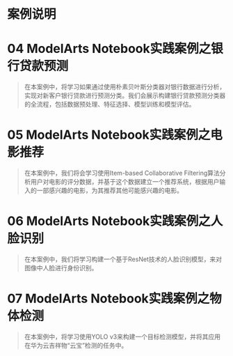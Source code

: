 案例说明
=======

# 04	ModelArts Notebook实践案例之银行贷款预测
> 在本案例中，将学习如果通过使用朴素贝叶斯分类器对银行数据进行分析，实现对新客户银行贷款进行预测分类。我们会展示构建银行贷款预测分类器的全流程，包括数据预处理、特征选择、模型训练和模型评估。


# 05	ModelArts Notebook实践案例之电影推荐	
> 在本案例中，我们将会学习使用Item-based Collaborative Filtering算法分析用户对电影的评分数据，并基于这个数据建立一个推荐系统，根据用户输入的一部感兴趣的电影，为其推荐其他可能感兴趣的电影。


# 06	ModelArts Notebook实践案例之人脸识别	
> 在本案例中，我们将学习构建一个基于ResNet技术的人脸识别模型，来对图像中人脸进行身份识别。

# 07	ModelArts Notebook实践案例之物体检测	
> 在本案例中，将学习使用YOLO v3来构建一个目标检测模型，并将其应用在华为云吉祥物“云宝”检测的任务中。
